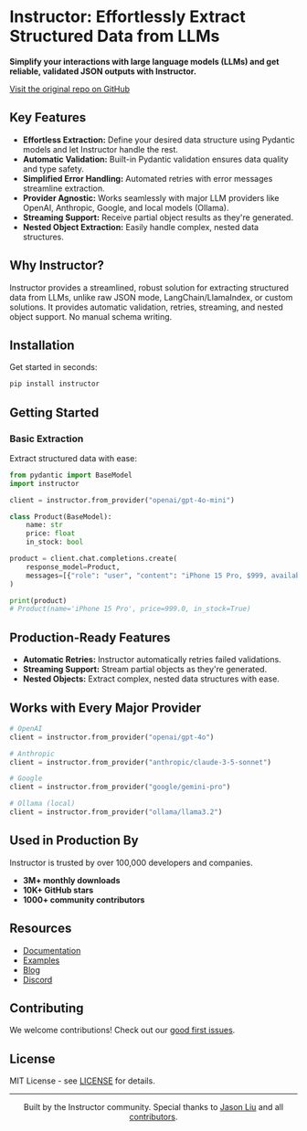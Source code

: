 # Instructor: Effortlessly Extract Structured Data from LLMs

**Simplify your interactions with large language models (LLMs) and get reliable, validated JSON outputs with Instructor.**

[Visit the original repo on GitHub](https://github.com/567-labs/instructor)

## Key Features

*   **Effortless Extraction:** Define your desired data structure using Pydantic models and let Instructor handle the rest.
*   **Automatic Validation:** Built-in Pydantic validation ensures data quality and type safety.
*   **Simplified Error Handling:**  Automated retries with error messages streamline extraction.
*   **Provider Agnostic:** Works seamlessly with major LLM providers like OpenAI, Anthropic, Google, and local models (Ollama).
*   **Streaming Support:** Receive partial object results as they're generated.
*   **Nested Object Extraction:** Easily handle complex, nested data structures.

## Why Instructor?

Instructor provides a streamlined, robust solution for extracting structured data from LLMs, unlike raw JSON mode, LangChain/LlamaIndex, or custom solutions. It provides automatic validation, retries, streaming, and nested object support. No manual schema writing.

## Installation

Get started in seconds:

```bash
pip install instructor
```

## Getting Started

### Basic Extraction

Extract structured data with ease:

```python
from pydantic import BaseModel
import instructor

client = instructor.from_provider("openai/gpt-4o-mini")

class Product(BaseModel):
    name: str
    price: float
    in_stock: bool

product = client.chat.completions.create(
    response_model=Product,
    messages=[{"role": "user", "content": "iPhone 15 Pro, $999, available now"}],
)

print(product)
# Product(name='iPhone 15 Pro', price=999.0, in_stock=True)
```

## Production-Ready Features

*   **Automatic Retries:**  Instructor automatically retries failed validations.
*   **Streaming Support:** Stream partial objects as they're generated.
*   **Nested Objects:** Extract complex, nested data structures with ease.

## Works with Every Major Provider

```python
# OpenAI
client = instructor.from_provider("openai/gpt-4o")

# Anthropic
client = instructor.from_provider("anthropic/claude-3-5-sonnet")

# Google
client = instructor.from_provider("google/gemini-pro")

# Ollama (local)
client = instructor.from_provider("ollama/llama3.2")
```

## Used in Production By

Instructor is trusted by over 100,000 developers and companies.

*   **3M+ monthly downloads**
*   **10K+ GitHub stars**
*   **1000+ community contributors**

## Resources

*   [Documentation](https://python.useinstructor.com)
*   [Examples](https://python.useinstructor.com/examples/)
*   [Blog](https://python.useinstructor.com/blog/)
*   [Discord](https://discord.gg/bD9YE9JArw)

## Contributing

We welcome contributions! Check out our [good first issues](https://github.com/instructor-ai/instructor/labels/good%20first%20issue).

## License

MIT License - see [LICENSE](https://github.com/instructor-ai/instructor/blob/main/LICENSE) for details.

---

<p align="center">
Built by the Instructor community. Special thanks to <a href="https://twitter.com/jxnlco">Jason Liu</a> and all <a href="https://github.com/instructor-ai/instructor/graphs/contributors">contributors</a>.
</p>